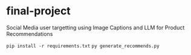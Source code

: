 # final-project
Social Media user targetting using Image Captions and LLM for Product Recommendations

`pip install -r requirements.txt`
`py generate_recommends.py`
